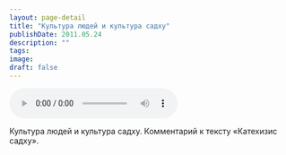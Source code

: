 ```yaml
---
layout: page-detail
title: "Культура людей и культура садху"
publishDate: 2011.05.24
description: ""
tags:
image:
draft: false
---
```


<audio title="2011.05.24 - Культура людей и культура садху.mp3" src="/upload/iblock/4d7/4d71356b120f4be6910eb0a36b30900a.mp3" controls=""></audio>

 Культура людей и культура садху. Комментарий к тексту «Катехизис садху». 

  
